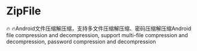 # ZipFile
🔥 🔥Android文件压缩解压缩，支持多文件压缩解压缩、密码压缩解压缩Android file compression and decompression, support multi-file compression and decompression, password compression and decompression
